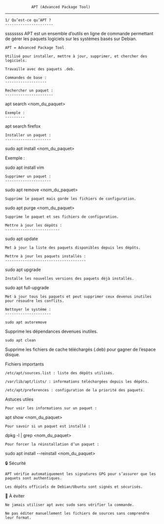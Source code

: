 				APT (Advanced Package Tool)
************************************************************************************

	1/ Qu’est-ce qu’APT ?
	----------------------
ssssssss
APT est un ensemble d’outils en ligne de commande permettant de gérer les paquets logiciels sur les systèmes basés sur Debian.

    APT = Advanced Package Tool

    Utilisé pour installer, mettre à jour, supprimer, et chercher des logiciels.

    Travaille avec des paquets .deb.

	Commandes de base :
	-------------------

	Rechercher un paquet :
	----------------------

apt search <nom_du_paquet>

	Exemple :
	---------

apt search firefox

	Installer un paquet :
	---------------------

sudo apt install <nom_du_paquet>

Exemple :

sudo apt install vim

	Supprimer un paquet :
	---------------------

sudo apt remove <nom_du_paquet>

	Supprime le paquet mais garde les fichiers de configuration.

sudo apt purge <nom_du_paquet>

	Supprime le paquet et ses fichiers de configuration.

	Mettre à jour les dépôts :
	-------------------------

sudo apt update

	Met à jour la liste des paquets disponibles depuis les dépôts.

	Mettre à jour les paquets installés :
	-------------------------------------

sudo apt upgrade

	Installe les nouvelles versions des paquets déjà installés.

sudo apt full-upgrade

	Met à jour tous les paquets et peut supprimer ceux devenus inutiles pour résoudre les conflits.

	Nettoyer le système :
	---------------------

	sudo apt autoremove

Supprime les dépendances devenues inutiles.

	sudo apt clean

Supprime les fichiers de cache téléchargés (.deb) pour gagner de l’espace disque.

Fichiers importants

    /etc/apt/sources.list : liste des dépôts utilisés.

    /var/lib/apt/lists/ : informations téléchargées depuis les dépôts.

    /etc/apt/preferences : configuration de la priorité des paquets.

Astuces utiles

    Pour voir les informations sur un paquet :

apt show <nom_du_paquet>

    Pour savoir si un paquet est installé :

dpkg -l | grep <nom_du_paquet>

    Pour forcer la réinstallation d’un paquet :

sudo apt install --reinstall <nom_du_paquet>

🔒 Sécurité

    APT vérifie automatiquement les signatures GPG pour s’assurer que les paquets sont authentiques.

    Les dépôts officiels de Debian/Ubuntu sont signés et sécurisés.

🛑 À éviter

    Ne jamais utiliser apt avec sudo sans vérifier la commande.

    Ne pas éditer manuellement les fichiers de sources sans comprendre leur format.


